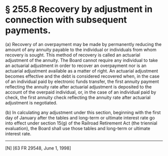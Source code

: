 # § 255.8   Recovery by adjustment in connection with subsequent payments.

(a) Recovery of an overpayment may be made by permanently reducing the amount of any annuity payable to the individual or individuals from whom recovery is sought. This method of recovery is called an actuarial adjustment of the annuity. The Board cannot require any individual to take an actuarial adjustment in order to recover an overpayment nor is an actuarial adjustment available as a matter of right. An actuarial adjustment becomes effective and the debt is considered recovered when, in the case of an individual paid by electronic funds transfer, the first annuity payment reflecting the annuity rate after actuarial adjustment is deposited to the account of the overpaid individual, or, in the case of an individual paid by check, the first annuity check reflecting the annuity rate after actuarial adjustment is negotiated.


(b) In calculating any adjustment under this section, beginning with the first day of January after the tables and long-term or ultimate interest rate go into effect under section 15(g) of the Railroad Retirement Act (the triennial evaluation), the Board shall use those tables and long-term or ultimate interest rate.



---

[N] [63 FR 29548, June 1, 1998]




